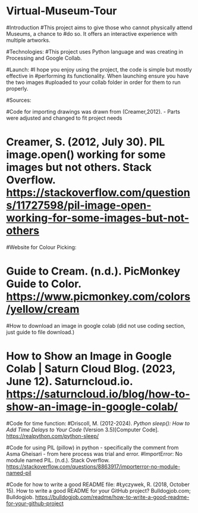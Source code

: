 # Virtual-Museum-Tour

#Introduction
#This project aims to give those who cannot physically attend Museums, a chance to #do so. It offers an interactive experience with multiple artworks.

#Technologies:
#This project uses Python language and was creating in Processing and Google Collab.

#Launch: 
#I hope you enjoy using the project, the code is simple but mostly effective in #performing its functionality. When launching ensure you have the two images #uploaded to your collab folder in order for them to run properly.


#Sources:

#Code for importing drawings was drawn from (Creamer,2012). - Parts were adjusted and changed to fit project needs
# Creamer, S. (2012, July 30). PIL image.open() working for some images but not others. Stack Overflow. https://stackoverflow.com/questions/11727598/pil-image-open-working-for-some-images-but-not-others

#Website for Colour Picking:
# Guide to Cream. (n.d.). PicMonkey Guide to Color. https://www.picmonkey.com/colors/yellow/cream

#How to download an image in google colab (did not use coding section, just guide to file download.)
# How to Show an Image in Google Colab | Saturn Cloud Blog. (2023, June 12). Saturncloud.io. https://saturncloud.io/blog/how-to-show-an-image-in-google-colab/

#Code for time function:
#Driscoll, M. (2012-2024). _Python sleep(): How to Add Time Delays to Your Code_ (Version 3.5)[Computer Code]. https://realpython.com/python-sleep/ 

#Code for using PIL (pillow) in python - specifically the comment from Asma Gheisari - from here process was trial and error.
#ImportError: No module named PIL. (n.d.). Stack Overflow. https://stackoverflow.com/questions/8863917/importerror-no-module-named-pil

#Code for how to write a good README file:
#Łyczywek, R. (2018, October 15). How to write a good README for your GitHub project? Bulldogjob.com; Bulldogjob. https://bulldogjob.com/readme/how-to-write-a-good-readme-for-your-github-project 

‌

‌
‌



  

